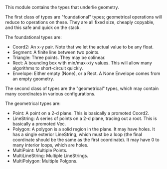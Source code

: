 This module contains the types that underlie geometry.

The first class of types are "foundational" types; geometrical operations will
reduce to operations on these.  They are all fixed size, cheaply copyable,
and this safe and quick on the stack.

The foundational types are:
  * Coord2: An x-y pair.  Note that we let the actual value to be any float.
  * Segment: A finite line between two points.
  * Triangle: Three points.  They may be colinear.
  * Rect: A bounding box with min/max-x/y values.  This will allow many
    algorithms to short-circuit quickly.
  * Envelope: Either empty (None), or a Rect. A None Envelope comes from an
    empty geometry.

The second class of types are the "geometrical" types, which may contain many
coordinates in various configurations.

The geometrical types are:
  * Point: A point on a 2-d plane.  This is basically a promoted Coord2.
  * LineString: A series of points on a 2-d plane, tracing out a root.  This
    is basically a promoted Vec<Coord2>.
  * Polygon: A polygon is a solid region in the plane.  It may have holes.  It
    has a single exterior LineString, which must be a loop (the final coordinate
    should be the same as the first coordinate).  It may have 0 to many interior
    loops, which are holes.
  * MultiPoint: Multiple Points.
  * MultiLineString: Multiple LineStrings.
  * MultiPolygon: Multiple Polgons.
